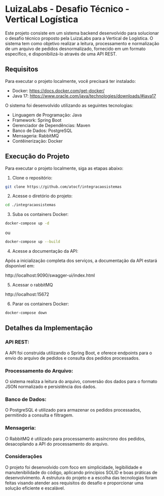 # LuizaLabs - Desafio Técnico - Vertical Logística

Este projeto consiste em um sistema backend desenvolvido para solucionar o desafio técnico proposto pela LuizaLabs para a Vertical de Logística. O sistema tem como objetivo realizar a leitura, processamento e normalização de um arquivo de pedidos desnormalizado, fornecido em um formato específico, e disponibilizá-lo através de uma API REST.

## Requisitos
Para executar o projeto localmente, você precisará ter instalado:

- Docker: https://docs.docker.com/get-docker/
- Java 17: https://www.oracle.com/java/technologies/downloads/#java17

O sistema foi desenvolvido utilizando as seguintes tecnologias:

- Linguagem de Programação: Java
- Framework: Spring Boot
- Gerenciador de Dependências: Maven
- Banco de Dados: PostgreSQL
- Mensageria: RabbitMQ
- Contêinerização: Docker

## Execução do Projeto
Para executar o projeto localmente, siga as etapas abaixo:

1. Clone o repositório:
```bash    
git clone https://github.com/atocf/integracaosistemas
```

2. Acesse o diretório do projeto:
```bash    
cd ./integracaosistemas
```

3. Suba os containers Docker:
```bash 
docker-compose up -d
```
ou
```bash 
docker-compose up --build
```
4. Acesse a documentação da API:

Após a inicialização completa dos serviços, a documentação da API estará disponível em:

http://localhost:9090/swagger-ui/index.html

5. Acessar o rabbitMQ

http://localhost:15672

6. Parar os containers Docker:
```bash 
docker-compose down
```
## Detalhes da Implementação
### API REST: 
A API foi construída utilizando o Spring Boot, e oferece endpoints para o envio do arquivo de pedidos e consulta dos pedidos processados.

### Processamento do Arquivo: 
O sistema realiza a leitura do arquivo, conversão dos dados para o formato JSON normalizado e persistência dos dados.

### Banco de Dados: 
O PostgreSQL é utilizado para armazenar os pedidos processados, permitindo a consulta e filtragem.

### Mensageria: 
O RabbitMQ é utilizado para processamento assíncrono dos pedidos, desacoplando a API do processamento do arquivo.

### Considerações
O projeto foi desenvolvido com foco em simplicidade, legibilidade e manutenibilidade do código, aplicando princípios SOLID e boas práticas de desenvolvimento. A estrutura do projeto e a escolha das tecnologias foram feitas visando atender aos requisitos do desafio e proporcionar uma solução eficiente e escalável.